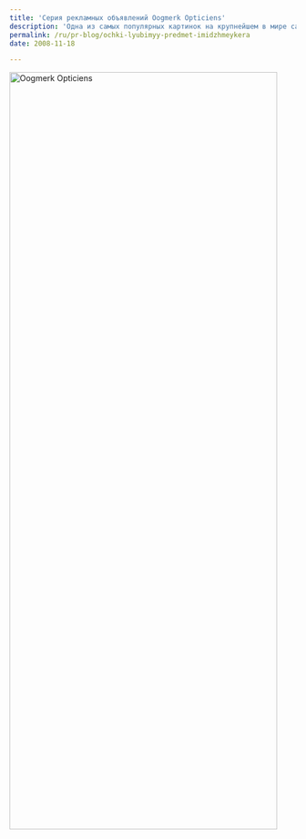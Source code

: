 ```yaml
---
title: 'Серия рекламных объявлений Oogmerk Opticiens'
description: 'Одна из самых популярных картинок на крупнейшем в мире сайте социальных новостей Digg — серия рекламных объявлений голландской сети магазинов оптики Oogmerk Opticiens.'
permalink: /ru/pr-blog/ochki-lyubimyy-predmet-imidzhmeykera
date: 2008-11-18

---
```

<p><img src="{{ site.assets }}/img/blog/08-11/18-01.png" alt="Oogmerk Opticiens" width="470" height="1330"></p>

